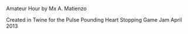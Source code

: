 Amateur Hour
by Mx A. Matienzo

Created in Twine for the Pulse Pounding Heart Stopping Game Jam
April 2013
